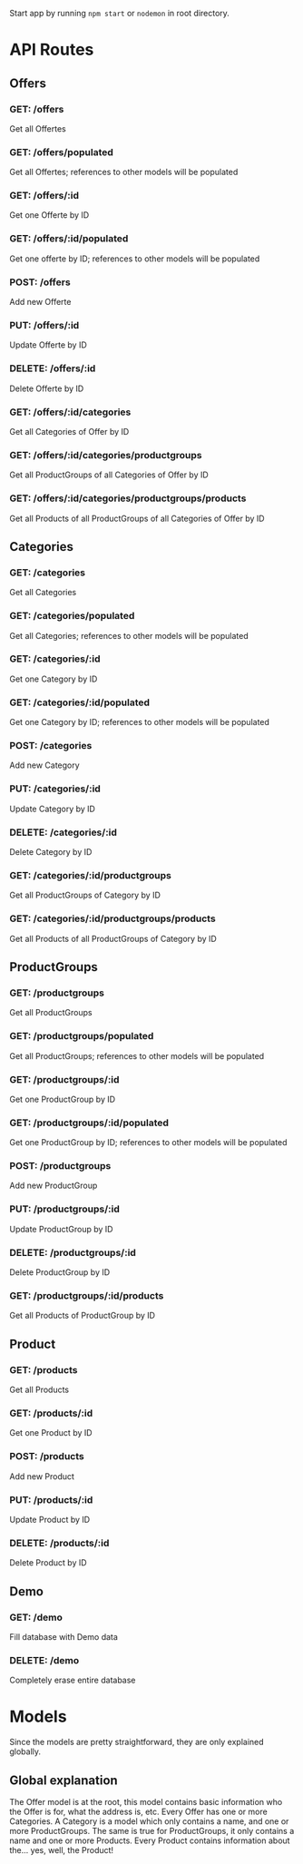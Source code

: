 Start app by running `npm start` or `nodemon` in root directory.

# API Routes

## Offers

### GET: /offers
Get all Offertes

### GET: /offers/populated
Get all Offertes; references to other models will be populated

### GET: /offers/:id
Get one Offerte by ID

### GET: /offers/:id/populated
Get one offerte by ID; references to other models will be populated

### POST: /offers
Add new Offerte

### PUT: /offers/:id
Update Offerte by ID

### DELETE: /offers/:id
Delete Offerte by ID

### GET: /offers/:id/categories
Get all Categories of Offer by ID

### GET: /offers/:id/categories/productgroups
Get all ProductGroups of all Categories of Offer by ID

### GET: /offers/:id/categories/productgroups/products
Get all Products of all ProductGroups of all Categories of Offer by ID


## Categories

### GET: /categories
Get all Categories

### GET: /categories/populated
Get all Categories; references to other models will be populated

### GET: /categories/:id
Get one Category by ID

### GET: /categories/:id/populated
Get one Category by ID; references to other models will be populated

### POST: /categories
Add new Category

### PUT: /categories/:id
Update Category by ID

### DELETE: /categories/:id
Delete Category by ID

### GET: /categories/:id/productgroups
Get all ProductGroups of Category by ID

### GET: /categories/:id/productgroups/products
Get all Products of all ProductGroups of Category by ID


## ProductGroups

### GET: /productgroups
Get all ProductGroups

### GET: /productgroups/populated
Get all ProductGroups; references to other models will be populated

### GET: /productgroups/:id
Get one ProductGroup by ID

### GET: /productgroups/:id/populated
Get one ProductGroup by ID; references to other models will be populated

### POST: /productgroups
Add new ProductGroup

### PUT: /productgroups/:id
Update ProductGroup by ID

### DELETE: /productgroups/:id
Delete ProductGroup by ID

### GET: /productgroups/:id/products
Get all Products of ProductGroup by ID


## Product

### GET: /products
Get all Products

### GET: /products/:id
Get one Product by ID

### POST: /products
Add new Product

### PUT: /products/:id
Update Product by ID

### DELETE: /products/:id
Delete Product by ID

## Demo

### GET: /demo
Fill database with Demo data

### DELETE: /demo
Completely erase entire database


# Models

Since the models are pretty straightforward, they are only explained globally.

## Global explanation
The Offer model is at the root, this model contains basic information who the Offer is for, what the address is, etc.
Every Offer has one or more Categories. A Category is a model which only contains a name, and one or more ProductGroups. 
The same is true for ProductGroups, it only contains a name and one or more Products.
Every Product contains information about the... yes, well, the Product! 